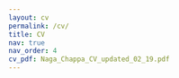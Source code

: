 ```yaml
---
layout: cv
permalink: /cv/
title: CV
nav: true
nav_order: 4
cv_pdf: Naga_Chappa_CV_updated_02_19.pdf
---
```

